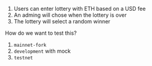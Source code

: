1. Users can enter lottery with ETH based on a USD fee
2. An adming will chose when the lottery is over
3. The lottery will select a random winner

How do we want to test this?

1. `mainnet-fork`
2. `development` with mock
3. `testnet`
